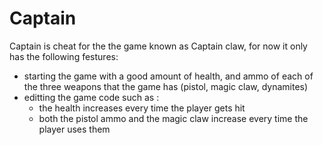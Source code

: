 # Captain

Captain is cheat for the the game known as Captain claw, for now it only has the following festures:

- starting the game with a good amount of health, and ammo of each of the three weapons that the game has (pistol, magic claw, dynamites)
- editting the game code such as :
	- the health increases every time the player gets hit
	- both the pistol ammo and the magic claw increase every time the player uses them
